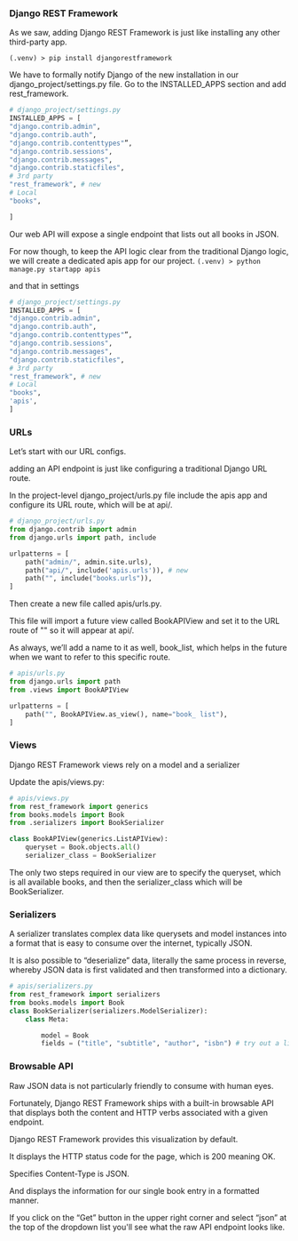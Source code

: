 ### Django REST Framework

As we saw, adding Django REST Framework is just like installing any other third-party app.

`(.venv) > pip install djangorestframework`


We have to formally notify Django of the new installation in our django_project/settings.py file.
Go to the INSTALLED_APPS section and add rest_framework.

```python
# django_project/settings.py
INSTALLED_APPS = [
"django.contrib.admin",
"django.contrib.auth",
"django.contrib.contenttypes"”,
"django.contrib.sessions",
"django.contrib.messages",
"django.contrib.staticfiles",
# 3rd party
"rest_framework", # new
# Local
"books",

]
```

Our web API will expose a single endpoint that lists out all books
in JSON.

For now though, to keep the API logic clear from the
traditional Django logic, we will create a dedicated apis app for our project.
`(.venv) > python manage.py startapp apis`

and that in settings

```python
# django_project/settings.py
INSTALLED_APPS = [
"django.contrib.admin",
"django.contrib.auth",
"django.contrib.contenttypes"”,
"django.contrib.sessions",
"django.contrib.messages",
"django.contrib.staticfiles",
# 3rd party
"rest_framework", # new
# Local
"books",
'apis',
]
```


### URLs

Let’s start with our URL configs.

adding an API endpoint is just
like configuring a traditional Django URL route.

In the project-level django_project/urls.py file include the apis app and configure its
URL route, which will be at api/.

```python
# django_project/urls.py
from django.contrib import admin
from django.urls import path, include

urlpatterns = [
    path("admin/", admin.site.urls),
    path("api/", include('apis.urls')), # new
    path("", include("books.urls")),
]
```

Then create a new file called apis/urls.py.

This file will import a future view called BookAPIView and set it to the URL route
of "" so it will appear at api/.

As always, we’ll add a name to it as well, book_list, which helps in the future when we want to refer to this specific route.

```python
# apis/urls.py
from django.urls import path
from .views import BookAPIView

urlpatterns = [
    path("", BookAPIView.as_view(), name="book_ list"),
]
```

### Views

Django REST Framework views rely on a model and a serializer

Update the apis/views.py:

```python
# apis/views.py
from rest_framework import generics
from books.models import Book
from .serializers import BookSerializer

class BookAPIView(generics.ListAPIView):
    queryset = Book.objects.all()
    serializer_class = BookSerializer 
```

The only two steps required in our view are to specify the queryset, which
is all available books,
and then the serializer_class which will be
BookSerializer.

### Serializers

A serializer translates complex data like querysets and model instances into
a format that is easy to consume over the internet, typically JSON.

It is also possible to “deserialize” data, literally the same process in reverse, whereby
JSON data is first validated and then transformed into a dictionary.

```python
# apis/serializers.py
from rest_framework import serializers
from books.models import Book
class BookSerializer(serializers.ModelSerializer):
    class Meta:

        model = Book
        fields = ("title", "subtitle", "author", "isbn") # try out a list
```

### Browsable API

Raw JSON data is not particularly friendly to consume with human eyes.

Fortunately, Django REST Framework ships with a built-in browsable API
that displays both the content and HTTP verbs associated with a given endpoint.

Django REST Framework provides this visualization by 
default.


It displays the HTTP status code for the page, which is 200 meaning OK.

Specifies Content-Type is JSON.

And displays the information for our single book entry in a formatted manner.

If you click on the “Get” button in the upper right corner and select “json” at
the top of the dropdown list you'll see what the raw API endpoint looks like.


